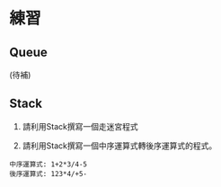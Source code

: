 # 練習
## Queue
(待補)

## Stack
1. 請利用Stack撰寫一個走迷宮程式


2. 請利用Stack撰寫一個中序運算式轉後序運算式的程式。
```
中序運算式: 1+2*3/4-5
後序運算式: 123*4/+5-
```
